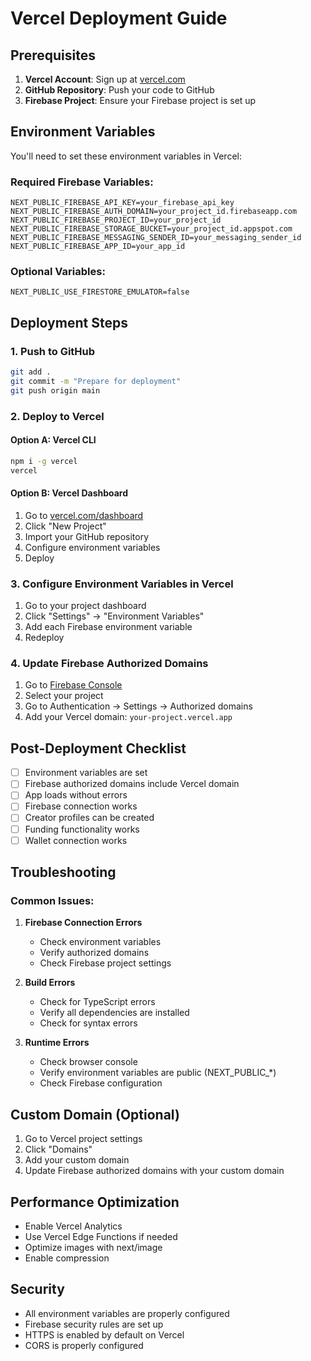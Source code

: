 # Vercel Deployment Guide

## Prerequisites

1. **Vercel Account**: Sign up at [vercel.com](https://vercel.com)
2. **GitHub Repository**: Push your code to GitHub
3. **Firebase Project**: Ensure your Firebase project is set up

## Environment Variables

You'll need to set these environment variables in Vercel:

### Required Firebase Variables:
```
NEXT_PUBLIC_FIREBASE_API_KEY=your_firebase_api_key
NEXT_PUBLIC_FIREBASE_AUTH_DOMAIN=your_project_id.firebaseapp.com
NEXT_PUBLIC_FIREBASE_PROJECT_ID=your_project_id
NEXT_PUBLIC_FIREBASE_STORAGE_BUCKET=your_project_id.appspot.com
NEXT_PUBLIC_FIREBASE_MESSAGING_SENDER_ID=your_messaging_sender_id
NEXT_PUBLIC_FIREBASE_APP_ID=your_app_id
```

### Optional Variables:
```
NEXT_PUBLIC_USE_FIRESTORE_EMULATOR=false
```

## Deployment Steps

### 1. Push to GitHub
```bash
git add .
git commit -m "Prepare for deployment"
git push origin main
```

### 2. Deploy to Vercel

#### Option A: Vercel CLI
```bash
npm i -g vercel
vercel
```

#### Option B: Vercel Dashboard
1. Go to [vercel.com/dashboard](https://vercel.com/dashboard)
2. Click "New Project"
3. Import your GitHub repository
4. Configure environment variables
5. Deploy

### 3. Configure Environment Variables in Vercel

1. Go to your project dashboard
2. Click "Settings" → "Environment Variables"
3. Add each Firebase environment variable
4. Redeploy

### 4. Update Firebase Authorized Domains

1. Go to [Firebase Console](https://console.firebase.google.com)
2. Select your project
3. Go to Authentication → Settings → Authorized domains
4. Add your Vercel domain: `your-project.vercel.app`

## Post-Deployment Checklist

- [ ] Environment variables are set
- [ ] Firebase authorized domains include Vercel domain
- [ ] App loads without errors
- [ ] Firebase connection works
- [ ] Creator profiles can be created
- [ ] Funding functionality works
- [ ] Wallet connection works

## Troubleshooting

### Common Issues:

1. **Firebase Connection Errors**
   - Check environment variables
   - Verify authorized domains
   - Check Firebase project settings

2. **Build Errors**
   - Check for TypeScript errors
   - Verify all dependencies are installed
   - Check for syntax errors

3. **Runtime Errors**
   - Check browser console
   - Verify environment variables are public (NEXT_PUBLIC_*)
   - Check Firebase configuration

## Custom Domain (Optional)

1. Go to Vercel project settings
2. Click "Domains"
3. Add your custom domain
4. Update Firebase authorized domains with your custom domain

## Performance Optimization

- Enable Vercel Analytics
- Use Vercel Edge Functions if needed
- Optimize images with next/image
- Enable compression

## Security

- All environment variables are properly configured
- Firebase security rules are set up
- HTTPS is enabled by default on Vercel
- CORS is properly configured
